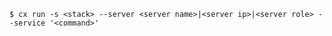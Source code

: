 <!-- usedin: [ _includes/_inlines/Toolbelt/common/run] - layout:code post: run_usage -->

```
$ cx run -s <stack> --server <server name>|<server ip>|<server role> --service '<command>'
```
